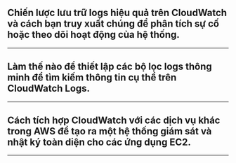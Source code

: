 ## Chiến lược lưu trữ logs hiệu quả trên CloudWatch và cách bạn truy xuất chúng để phân tích sự cố hoặc theo dõi hoạt động của hệ thống.

---

## Làm thế nào để thiết lập các bộ lọc logs thông minh để tìm kiếm thông tin cụ thể trên CloudWatch Logs.

---

## Cách tích hợp CloudWatch với các dịch vụ khác trong AWS để tạo ra một hệ thống giám sát và nhật ký toàn diện cho các ứng dụng EC2.

---
